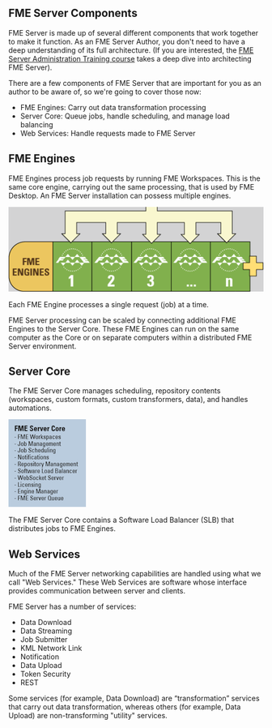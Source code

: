 ## FME Server Components ##

FME Server is made up of several different components that work together to make it function. As an FME Server Author, you don't need to have a deep understanding of its full architecture. (If you are interested, the <a href="https://www.safe.com/training/live-online/">FME Server Administration Training course</a> takes a deep dive into architecting FME Server).

There are a few components of FME Server that are important for you as an author to be aware of, so we're going to cover those now:

- FME Engines: Carry out data transformation processing
- Server Core: Queue jobs, handle scheduling, and manage load balancing
- Web Services: Handle requests made to FME Server

## FME Engines ##

FME Engines process job requests by running FME Workspaces. This is the same core engine, carrying out the same processing, that is used by FME Desktop. An FME Server installation can possess multiple engines.

![](./Images/Img1.003.ServerEnginesGraphic.png)

Each FME Engine processes a single request (job) at a time.

FME Server processing can be scaled by connecting additional FME Engines to the Server Core. These FME Engines can run on the same computer as the Core or on separate computers within a distributed FME Server environment.  

## Server Core ##

The FME Server Core manages scheduling, repository contents (workspaces, custom formats, custom transformers, data), and handles automations.

![](./Images/Img1.004.ServerCoreGraphic.png)

The FME Server Core contains a Software Load Balancer (SLB) that distributes jobs to FME Engines.

## Web Services ##

Much of the FME Server networking capabilities are handled using what we call "Web Services." These Web Services are software whose interface provides communication between server and clients.

FME Server has a number of services:

- Data Download
- Data Streaming
- Job Submitter
- KML Network Link
- Notification
- Data Upload
- Token Security
- REST

Some services (for example, Data Download) are “transformation” services that carry out data transformation, whereas others (for example, Data Upload) are non-transforming "utility" services.
